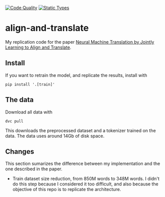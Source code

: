 [![Code Quality](https://github.com/gchaperon/align-and-translate/actions/workflows/lint.yaml/badge.svg)](https://github.com/gchaperon/align-and-translate/actions/workflows/lint.yaml?query=branch%3Amaster)
[![Static Types](https://github.com/gchaperon/align-and-translate/actions/workflows/types.yaml/badge.svg)](https://github.com/gchaperon/align-and-translate/actions/workflows/types.yaml?query=branch%3Amaster)
# align-and-translate
My replication code for the paper [Neural Machine Translation by Jointly Learning to Align and Translate](https://arxiv.org/abs/1409.0473).


## Install
If you want to retrain the model, and replicate the results, install with
```console
pip install '.[train]'
```

## The data
Download all data with
```console
dvc pull
```
This downloads the preprocessed dataset and a tokenizer trained on the data.
The data uses around 14Gb of disk space.


## Changes
This section sumarizes the difference between my implementation and the one
described in the paper.

* Train dataset size reduction, from 850M words to 348M words. I didn't do this
  step because I considered it too difficult, and also because the objective of
  this repo is to replicate the architecture.
